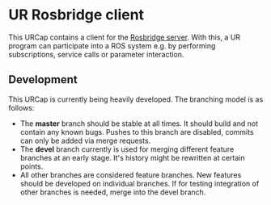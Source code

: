 # UR Rosbridge client

This URCap contains a client for the [Rosbridge server](http://wiki.ros.org/rosbridge_server). With
this, a UR program can participate into a ROS system e.g. by performing subscriptions, service calls
or parameter interaction.

## Development
This URCap is currently being heavily developed. The branching model is as follows:
  - The **master** branch should be stable at all times. It should build and not contain any known
    bugs. Pushes to this branch are disabled, commits can only be added via merge requests.
  - The **devel** branch currently is used for merging different feature branches at an early stage.
    It's history might be rewritten at certain points.
  - All other branches are considered feature branches. New features should be developed on
    individual branches. If for testing integration of other branches is needed, merge into the
    devel branch.
